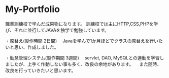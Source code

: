 # My-Portfolio
職業訓練校で学んだ成果物になります。
訓練校では主にHTTP,CSS,PHPを学び、それに並行してJAVAを独学で勉強しています。

・席替え(製作時間 2日間)
　Javaを学んで1か月ほどでクラスの席替えを行いたいと思い、作成しました。

・勤怠管理システム(製作期間 3週間)
　servlet, DAO, MySQLとの連動を学習しましたが、上手く作動しない事も多く、改良の余地があります。
　また随時、改良を行っていきたいと思います。
